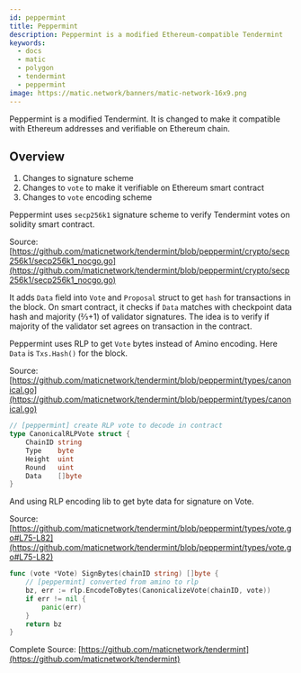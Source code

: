 ```yaml
---
id: peppermint
title: Peppermint 
description: Peppermint is a modified Ethereum-compatible Tendermint
keywords:
  - docs
  - matic
  - polygon
  - tendermint
  - peppermint
image: https://matic.network/banners/matic-network-16x9.png 
---
```


Peppermint is a modified Tendermint. It is changed to make it compatible with Ethereum addresses and verifiable on Ethereum chain.

## Overview

1. Changes to signature scheme
2. Changes to `vote` to make it verifiable on Ethereum smart contract
3. Changes to `vote` encoding scheme

Peppermint uses `secp256k1` signature scheme to verify Tendermint votes on solidity smart contract.

Source: [https://github.com/maticnetwork/tendermint/blob/peppermint/crypto/secp256k1/secp256k1_nocgo.go](https://github.com/maticnetwork/tendermint/blob/peppermint/crypto/secp256k1/secp256k1_nocgo.go)

It adds `Data` field into `Vote` and `Proposal` struct to get `hash` for transactions in the block. On smart contract, it checks if `Data` matches with checkpoint data hash and majority (⅔+1) of validator signatures. The idea is to verify if majority of the validator set agrees on transaction in the contract.

Peppermint uses RLP to get `Vote` bytes instead of Amino encoding. Here `Data` is `Txs.Hash()` for the block. 

Source: [https://github.com/maticnetwork/tendermint/blob/peppermint/types/canonical.go](https://github.com/maticnetwork/tendermint/blob/peppermint/types/canonical.go)

```go
// [peppermint] create RLP vote to decode in contract
type CanonicalRLPVote struct {
	ChainID string
	Type    byte
	Height  uint
	Round   uint
	Data    []byte
}
```

And using RLP encoding lib to get byte data for signature on Vote.

Source: [https://github.com/maticnetwork/tendermint/blob/peppermint/types/vote.go#L75-L82](https://github.com/maticnetwork/tendermint/blob/peppermint/types/vote.go#L75-L82)

```go
func (vote *Vote) SignBytes(chainID string) []byte {
	// [peppermint] converted from amino to rlp
	bz, err := rlp.EncodeToBytes(CanonicalizeVote(chainID, vote))
	if err != nil {
		panic(err)
	}
	return bz
}
```

Complete Source: [https://github.com/maticnetwork/tendermint](https://github.com/maticnetwork/tendermint)
